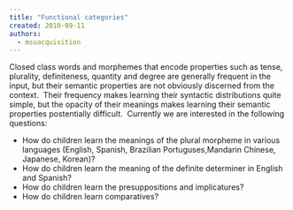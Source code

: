 ```yaml
---
title: "Functional categories"
created: 2010-09-11
authors: 
  - msuacquisition
---
```


Closed class words and morphemes that encode properties such as tense, plurality, definiteness, quantity and degree are generally frequent in the input, but their semantic properties are not obviously discerned from the context.  Their frequency makes learning their syntactic distributions quite simple, but the opacity of their meanings makes learning their semantic properties postentially difficult.  Currently we are interested in the following questions:

- How do children learn the meanings of the plural morpheme in various languages (English, Spanish, Brazilian Portuguses,Mandarin Chinese, Japanese, Korean)?
- How do children learn the meaning of the definite determiner in English and Spanish?
- How do children learn the presuppositions and implicatures?
- How do children learn comparatives?
